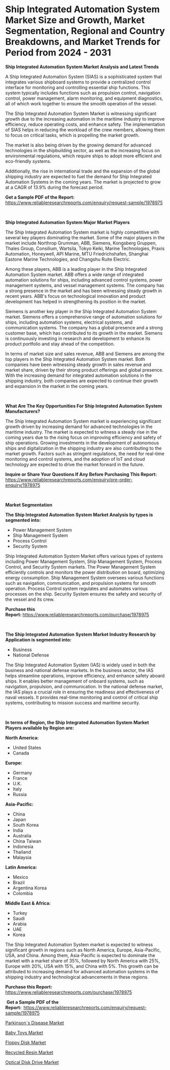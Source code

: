 <p><h1>Ship Integrated Automation System Market Size and Growth, Market Segmentation, Regional and Country Breakdowns, and Market Trends for Period from 2024 -  2031</h1></p><p><strong>Ship Integrated Automation System Market Analysis and Latest Trends</strong></p>
<p><p>A Ship Integrated Automation System (SIAS) is a sophisticated system that integrates various shipboard systems to provide a centralized control interface for monitoring and controlling essential ship functions. This system typically includes functions such as propulsion control, navigation control, power management, alarm monitoring, and equipment diagnostics, all of which work together to ensure the smooth operation of the vessel.</p><p>The Ship Integrated Automation System Market is witnessing significant growth due to the increasing automation in the maritime industry to improve efficiency, reduce operating costs, and enhance safety. The implementation of SIAS helps in reducing the workload of the crew members, allowing them to focus on critical tasks, which is propelling the market growth.</p><p>The market is also being driven by the growing demand for advanced technologies in the shipbuilding sector, as well as the increasing focus on environmental regulations, which require ships to adopt more efficient and eco-friendly systems.</p><p>Additionally, the rise in international trade and the expansion of the global shipping industry are expected to fuel the demand for Ship Integrated Automation Systems in the coming years. The market is projected to grow at a CAGR of 13.9% during the forecast period.</p></p>
<p><strong>Get a Sample PDF of the Report:&nbsp;</strong> <a href="https://www.reliableresearchreports.com/enquiry/request-sample/1978975">https://www.reliableresearchreports.com/enquiry/request-sample/1978975</a></p>
<p>&nbsp;</p>
<p><strong>Ship Integrated Automation System Major Market Players</strong></p>
<p><p>The Ship Integrated Automation System market is highly competitive with several key players dominating the market. Some of the major players in the market include Northrop Grumman, ABB, Siemens, Kongsberg Gruppen, Thales Group, Consilium, Wartsila, Tokyo Keiki, Marine Technologies, Praxis Automation, Honeywell, API Marine, MTU Friedrichshafen, Shanghai Eastone Marine Technologies, and Changshu Ruite Electric.</p><p>Among these players, ABB is a leading player in the Ship Integrated Automation System market. ABB offers a wide range of integrated automation solutions for ships, including advanced control systems, power management systems, and vessel management systems. The company has a strong presence in the market and has been witnessing steady growth in recent years. ABB's focus on technological innovation and product development has helped in strengthening its position in the market.</p><p>Siemens is another key player in the Ship Integrated Automation System market. Siemens offers a comprehensive range of automation solutions for ships, including automation systems, electrical systems, and communication systems. The company has a global presence and a strong customer base, which has contributed to its growth in the market. Siemens is continuously investing in research and development to enhance its product portfolio and stay ahead of the competition.</p><p>In terms of market size and sales revenue, ABB and Siemens are among the top players in the Ship Integrated Automation System market. Both companies have been witnessing steady growth in sales revenue and market share, driven by their strong product offerings and global presence. With the increasing demand for integrated automation solutions in the shipping industry, both companies are expected to continue their growth and expansion in the market in the coming years.</p></p>
<p>&nbsp;</p>
<p><strong>What Are The Key Opportunities For Ship Integrated Automation System Manufacturers?</strong></p>
<p><p>The Ship Integrated Automation System market is experiencing significant growth driven by increasing demand for advanced technologies in the maritime industry. The market is expected to witness a steady rise in the coming years due to the rising focus on improving efficiency and safety of ship operations. Growing investments in the development of autonomous ships and digitalization in the shipping industry are also contributing to the market growth. Factors such as stringent regulations, the need for real-time monitoring and control systems, and the adoption of IoT and cloud technology are expected to drive the market forward in the future.</p></p>
<p><strong>Inquire or Share Your Questions If Any Before Purchasing This Report:</strong> <a href="https://www.reliableresearchreports.com/enquiry/pre-order-enquiry/1978975">https://www.reliableresearchreports.com/enquiry/pre-order-enquiry/1978975</a></p>
<p>&nbsp;</p>
<p><strong>Market Segmentation</strong></p>
<p><strong>The Ship Integrated Automation System Market Analysis by types is segmented into:</strong></p>
<p><ul><li>Power Management System</li><li>Ship Management System</li><li>Process Control</li><li>Security System</li></ul></p>
<p><p>Ship Integrated Automation System Market offers various types of systems including Power Management System, Ship Management System, Process Control, and Security System markets. The Power Management System efficiently controls and monitors the power distribution on board, optimizing energy consumption. Ship Management System oversees various functions such as navigation, communication, and propulsion systems for smooth operation. Process Control system regulates and automates various processes on the ship. Security System ensures the safety and security of the vessel and its crew.</p></p>
<p><strong>Purchase this Report:&nbsp;</strong><a href="https://www.reliableresearchreports.com/purchase/1978975">https://www.reliableresearchreports.com/purchase/1978975</a></p>
<p>&nbsp;</p>
<p><strong>The Ship Integrated Automation System Market Industry Research by Application is segmented into:</strong></p>
<p><ul><li>Business</li><li>National Defense</li></ul></p>
<p><p>The Ship Integrated Automation System (IAS) is widely used in both the business and national defense markets. In the business sector, the IAS helps streamline operations, improve efficiency, and enhance safety aboard ships. It enables better management of onboard systems, such as navigation, propulsion, and communication. In the national defense market, the IAS plays a crucial role in ensuring the readiness and effectiveness of naval vessels. It provides real-time monitoring and control of critical ship systems, contributing to mission success and maritime security.</p></p>
<p>&nbsp;</p>
<p><strong>In terms of Region, the Ship Integrated Automation System Market Players available by Region are:</strong></p>
<p>
    <p> <strong> North America: </strong>
        <ul>
            <li>United States</li>
            <li>Canada</li>
        </ul>
        </p> 
    <p> <strong> Europe: </strong>
        <ul>
            <li>Germany</li>
            <li>France</li>
            <li>U.K.</li>
            <li>Italy</li>
            <li>Russia</li>
        </ul>
        </p> 
    <p> <strong> Asia-Pacific: </strong>
        <ul>
            <li>China</li>
            <li>Japan</li>
            <li>South Korea</li>
            <li>India</li>
            <li>Australia</li>
            <li>China Taiwan</li>
            <li>Indonesia</li>
            <li>Thailand</li>
            <li>Malaysia</li>
        </ul>
        </p> 
    <p> <strong> Latin America: </strong>
        <ul>
            <li>Mexico</li>
            <li>Brazil</li>
            <li>Argentina Korea</li>
            <li>Colombia</li>
        </ul>
        </p> 
    <p> <strong> Middle East & Africa: </strong>
        <ul>
            <li>Turkey</li>
            <li>Saudi</li>
            <li>Arabia</li>
            <li>UAE</li>
            <li>Korea</li>
        </ul>
    </p>
    </p>
<p><p>The Ship Integrated Automation System market is expected to witness significant growth in regions such as North America, Europe, Asia-Pacific, USA, and China. Among them, Asia-Pacific is expected to dominate the market with a market share of 35%, followed by North America with 25%, Europe with 20%, USA with 15%, and China with 5%. This growth can be attributed to increasing demand for advanced automation systems in the shipping industry and technological advancements in these regions.</p></p>
<p><strong>Purchase this Report: </strong><a href="https://www.reliableresearchreports.com/purchase/1978975">https://www.reliableresearchreports.com/purchase/1978975</a></p>
<p>&nbsp;<strong>Get a Sample PDF of the Report:&nbsp;&nbsp;</strong><a href="https://www.reliableresearchreports.com/enquiry/request-sample/1978975">https://www.reliableresearchreports.com/enquiry/request-sample/1978975</a></p>
<p><strong></strong></p>
<p><p><a href="https://cautious-neon-760.notion.site/Parkinson-s-Disease-Market-Size-Market-Trends-and-Growth-Outlook-forecasted-for-period-from-2024-t-bfcd35a07371464da0b8384821d720de">Parkinson`s Disease Market</a></p><p><a href="https://frill-swim-3cd.notion.site/Baby-Toys-Market-Research-Report-Provides-Critical-Insights-that-can-help-Shape-Business-Development-d5a1ea921b164a44b65973765f31f968">Baby Toys Market</a></p><p><a href="https://view.publitas.com/reportprime-1/floppy-disk-market-offer-valuable-insights-into-market-size-market-share-market-trends-and-projections-spanning-from-2024-to-2031/">Floppy Disk Market</a></p><p><a href="https://gentle-editor-9db.notion.site/Recycled-Resin-Market-Size-Growth-Outlook-from-2024-to-2031-projecting-at-Market-s-Trends-Analysis-cf584e55186c454ca2878a147d0456c1">Recycled Resin Market</a></p><p><a href="https://view.publitas.com/reportprime-1/optical-disk-drive-market-analysis-examines-its-scope-on-growth-opportunities-and-forecasted-trends-spanning-from-2024-to-2031/">Optical Disk Drive Market</a></p></p>